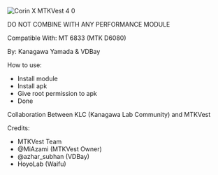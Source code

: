 ![Corin X MTKVest 4 0](https://github.com/user-attachments/assets/a739fb12-23a9-47ba-a51c-b89c3518fe99)

DO NOT COMBINE WITH ANY PERFORMANCE MODULE

Compatible With: MT 6833 (MTK D6080)

By: Kanagawa Yamada & VDBay

How to use:
- Install module
- Install apk
- Give root permission to apk
- Done

Collaboration Between KLC (Kanagawa Lab Community) and MTKVest

Credits:
- MTKVest Team
- @MiAzami (MTKVest Owner)
- @azhar_subhan (VDBay)
- HoyoLab (Waifu)
